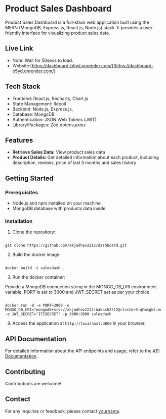 # Product Sales Dashboard

Product Sales Dashboard is a full-stack web application built using the MERN (MongoDB, Express.js, React.js, Node.js) stack. It provides a user-friendly interface for visualizing product sales data.

## Live Link 
- Note: Wait for 50secs to load.
- Website:[https://dashboard-b5yd.onrender.com/](https://dashboard-b5yd.onrender.com/)

## Tech Stack

- Frontend: React.js, Recharts, Chart.js
- State Management: Recoil
- Backend: Node.js, Express.js,
- Database: MongoDB
- Authentication: JSON Web Tokens (JWT)
- Library/Packages: Zod,dotenv,axios

## Features

- **Retrieve Sales Data:** View product sales data 
- **Product Details:** Get detailed information about each product, including description, reviews, price of last 5 months and sales history

## Getting Started

### Prerequisites

- Node.js and npm installed on your machine
- MongoDB database with products data inside

### Installation

1. Clone the repository:
<pre><code>
git clone https://github.com/akjadhav2212/dashboard.git
</pre></code>

2. Build the docker image:
<pre><code>
docker build -t salesdash .
</pre></code>

3. Run the docker container:

Provide a MongoDB connection string in the MONGO_DB_URI environment variable, PORT is set to 3000 and JWT_SECRET set as per your choice.

<pre><code>
docker run -d -e PORT=3000 -e MONGO_DB_URI="mongodb+srv://akjadhav2212:Aakash2212@cluster0.qhmsgk5.mongodb.net/dashboard" -e JWT_SECRET="ITISECRET" -p 3000:3000 salesdash
</pre></code>

8. Access the application at `http://localhost:3000` in your browser.

## API Documentation

For detailed information about the API endpoints and usage, refer to the [API Documentation](./backend/docs/apidocumentation.md).

## Contributing

Contributions are welcome! 

## Contact

For any inquiries or feedback, please contact [yourname](mailto:akjadhav2212@gmail.com).
